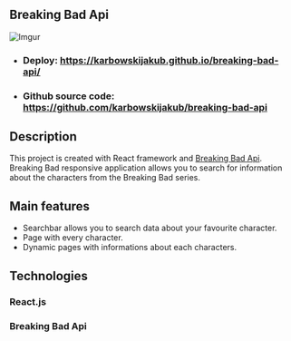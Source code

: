 ## Breaking Bad Api


![Imgur](https://i.imgur.com/Hvb1MOf.png)

- ### Deploy: https://karbowskijakub.github.io/breaking-bad-api/
- ### Github source code: https://github.com/karbowskijakub/breaking-bad-api


## Description

 This project is created with React framework and [Breaking Bad Api](https://breakingbadapi.com/). 
Breaking Bad responsive application allows you to search for information about the characters from the Breaking Bad series.
## Main features

- Searchbar allows you to search data about your favourite character.
- Page with every character.
- Dynamic pages with informations about each characters.
## Technologies
### React.js
### Breaking Bad Api